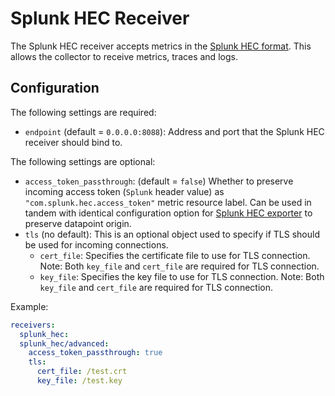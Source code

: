 # Splunk HEC Receiver 

The Splunk HEC receiver accepts metrics in the [Splunk HEC format](https://docs.splunk.com/Documentation/Splunk/8.0.5/Data/FormateventsforHTTPEventCollector). This allows
the collector to receive metrics, traces and logs.

## Configuration

The following settings are required:

* `endpoint` (default = `0.0.0.0:8088`): Address and port that the Splunk HEC
  receiver should bind to.

The following settings are optional:

* `access_token_passthrough`: (default = `false`) Whether to preserve incoming
  access token (`Splunk` header value) as
  `"com.splunk.hec.access_token"` metric resource label.  Can be used in
  tandem with identical configuration option for [Splunk HEC
  exporter](../../exporter/splunkhecexporter/README.md) to preserve datapoint
  origin.
* `tls` (no default): This is an optional object used to specify if TLS should be used for
  incoming connections.
    * `cert_file`: Specifies the certificate file to use for TLS connection.
      Note: Both `key_file` and `cert_file` are required for TLS connection.
    * `key_file`: Specifies the key file to use for TLS connection. Note: Both
      `key_file` and `cert_file` are required for TLS connection.

Example:

```yaml
receivers:
  splunk_hec:
  splunk_hec/advanced:
    access_token_passthrough: true
    tls:
      cert_file: /test.crt
      key_file: /test.key
```
